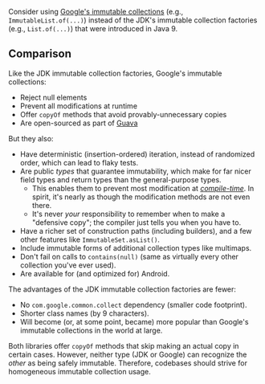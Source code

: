 Consider using [Google's immutable collections][javadoc] (e.g., `ImmutableList.of(...)`) instead of the JDK's immutable collection factories (e.g., `List.of(...)`) that were introduced in Java 9.

## Comparison

Like the JDK immutable collection factories, Google's immutable collections:

*   Reject null elements
*   Prevent all modifications at runtime
*   Offer `copyOf` methods that avoid provably-unnecessary copies
*   Are open-sourced as part of [Guava](http://guava.dev)

But they also:

*   Have deterministic (insertion-ordered) iteration, instead of randomized
    order, which can lead to flaky tests.
*   Are public *types* that guarantee immutability, which make for far nicer
    field types and return types than the general-purpose types.
    *   This enables them to prevent most modification at
        [*compile-time*][`DoNotCall`]. In spirit, it's nearly as though the
        modification methods are not even there.
    *   It's never *your* responsibility to remember when to make a "defensive
        copy"; the compiler just tells you when you have to.
*   Have a richer set of construction paths (including builders), and a few
    other features like `ImmutableSet.asList()`.
*   Include immutable forms of additional collection types like multimaps.
*   Don't fail on calls to `contains(null)` (same as virtually every other
    collection you've ever used).
*   Are available for (and optimized for) Android.

The advantages of the JDK immutable collection factories are fewer:

*   No `com.google.common.collect` dependency (smaller code footprint).
*   Shorter class names (by 9 characters).
*   Will become (or, at some point, became) more popular than Google's immutable
    collections in the world at large.

Both libraries offer `copyOf` methods that skip making an actual copy in certain
cases. However, neither type (JDK or Google) can recognize the *other* as being
safely immutable. Therefore, codebases should strive for homogeneous immutable
collection usage.

[`DoNotCall`]: https://errorprone.info/bugpattern/DoNotCall
[javadoc]: https://guava.dev/ImmutableCollection
